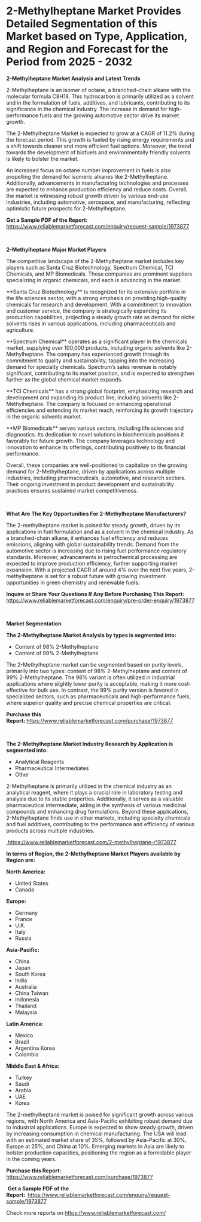<p><h1>2-Methylheptane Market Provides Detailed Segmentation of this Market based on Type, Application, and Region and Forecast for the Period from 2025 - 2032</h1></p><p><strong>2-Methylheptane Market Analysis and Latest Trends</strong></p>
<p><p>2-Methylheptane is an isomer of octane, a branched-chain alkane with the molecular formula C8H18. This hydrocarbon is primarily utilized as a solvent and in the formulation of fuels, additives, and lubricants, contributing to its significance in the chemical industry. The increase in demand for high-performance fuels and the growing automotive sector drive its market growth.</p><p>The 2-Methylheptane Market is expected to grow at a CAGR of 11.2% during the forecast period. This growth is fueled by rising energy requirements and a shift towards cleaner and more efficient fuel options. Moreover, the trend towards the development of biofuels and environmentally friendly solvents is likely to bolster the market. </p><p>An increased focus on octane number improvement in fuels is also propelling the demand for isomeric alkanes like 2-Methylheptane. Additionally, advancements in manufacturing technologies and processes are expected to enhance production efficiency and reduce costs. Overall, the market is witnessing robust growth driven by various end-use industries, including automotive, aerospace, and manufacturing, reflecting optimistic future prospects for 2-Methylheptane.</p></p>
<p><strong>Get a Sample PDF of the Report:&nbsp;</strong> <a href="https://www.reliablemarketforecast.com/enquiry/request-sample/1973877?utm_campaign=2479&utm_medium=2&utm_source=Github&utm_content=ia&utm_term=03042025&utm_id=2-methylheptane">https://www.reliablemarketforecast.com/enquiry/request-sample/1973877</a></p>
<p>&nbsp;</p>
<p><strong>2-Methylheptane Major Market Players</strong></p>
<p><p>The competitive landscape of the 2-Methylheptane market includes key players such as Santa Cruz Biotechnology, Spectrum Chemical, TCI Chemicals, and MP Biomedicals. These companies are prominent suppliers specializing in organic chemicals, and each is advancing in the market.</p><p>**Santa Cruz Biotechnology** is recognized for its extensive portfolio in the life sciences sector, with a strong emphasis on providing high-quality chemicals for research and development. With a commitment to innovation and customer service, the company is strategically expanding its production capabilities, projecting a steady growth rate as demand for niche solvents rises in various applications, including pharmaceuticals and agriculture.</p><p>**Spectrum Chemical** operates as a significant player in the chemicals market, supplying over 100,000 products, including organic solvents like 2-Methylheptane. The company has experienced growth through its commitment to quality and sustainability, tapping into the increasing demand for specialty chemicals. Spectrum’s sales revenue is notably significant, contributing to its market position, and is expected to strengthen further as the global chemical market expands.</p><p>**TCI Chemicals** has a strong global footprint, emphasizing research and development and expanding its product line, including solvents like 2-Methylheptane. The company is focused on enhancing operational efficiencies and extending its market reach, reinforcing its growth trajectory in the organic solvents market.</p><p>**MP Biomedicals** serves various sectors, including life sciences and diagnostics. Its dedication to novel solutions in biochemicals positions it favorably for future growth. The company leverages technology and innovation to enhance its offerings, contributing positively to its financial performance.</p><p>Overall, these companies are well-positioned to capitalize on the growing demand for 2-Methylheptane, driven by applications across multiple industries, including pharmaceuticals, automotive, and research sectors. Their ongoing investment in product development and sustainability practices ensures sustained market competitiveness.</p></p>
<p>&nbsp;</p>
<p><strong>What Are The Key Opportunities For 2-Methylheptane Manufacturers?</strong></p>
<p><p>The 2-methylheptane market is poised for steady growth, driven by its applications in fuel formulation and as a solvent in the chemical industry. As a branched-chain alkane, it enhances fuel efficiency and reduces emissions, aligning with global sustainability trends. Demand from the automotive sector is increasing due to rising fuel performance regulatory standards. Moreover, advancements in petrochemical processing are expected to improve production efficiency, further supporting market expansion. With a projected CAGR of around 4% over the next five years, 2-methylheptane is set for a robust future with growing investment opportunities in green chemistry and renewable fuels.</p></p>
<p><strong>Inquire or Share Your Questions If Any Before Purchasing This Report:</strong> <a href="https://www.reliablemarketforecast.com/enquiry/pre-order-enquiry/1973877?utm_campaign=2479&utm_medium=2&utm_source=Github&utm_content=ia&utm_term=03042025&utm_id=2-methylheptane">https://www.reliablemarketforecast.com/enquiry/pre-order-enquiry/1973877</a></p>
<p>&nbsp;</p>
<p><strong>Market Segmentation</strong></p>
<p><strong>The 2-Methylheptane Market Analysis by types is segmented into:</strong></p>
<p><ul><li>Content of 98% 2-Methylheptane</li><li>Content of 99% 2-Methylheptane</li></ul></p>
<p><p>The 2-Methylheptane market can be segmented based on purity levels, primarily into two types: content of 98% 2-Methylheptane and content of 99% 2-Methylheptane. The 98% variant is often utilized in industrial applications where slightly lower purity is acceptable, making it more cost-effective for bulk use. In contrast, the 99% purity version is favored in specialized sectors, such as pharmaceuticals and high-performance fuels, where superior quality and precise chemical properties are critical.</p></p>
<p><strong>Purchase this Report:&nbsp;</strong><a href="https://www.reliablemarketforecast.com/purchase/1973877?utm_campaign=2479&utm_medium=2&utm_source=Github&utm_content=ia&utm_term=03042025&utm_id=2-methylheptane">https://www.reliablemarketforecast.com/purchase/1973877</a></p>
<p>&nbsp;</p>
<p><strong>The 2-Methylheptane Market Industry Research by Application is segmented into:</strong></p>
<p><ul><li>Analytical Reagents</li><li>Pharmaceutical Intermediates</li><li>Other</li></ul></p>
<p><p>2-Methylheptane is primarily utilized in the chemical industry as an analytical reagent, where it plays a crucial role in laboratory testing and analysis due to its stable properties. Additionally, it serves as a valuable pharmaceutical intermediate, aiding in the synthesis of various medicinal compounds and enhancing drug formulations. Beyond these applications, 2-Methylheptane finds use in other markets, including specialty chemicals and fuel additives, contributing to the performance and efficiency of various products across multiple industries.</p></p>
<p><a href="https://www.reliablemarketforecast.com/2-methylheptane-r1973877?utm_campaign=2479&utm_medium=2&utm_source=Github&utm_content=ia&utm_term=03042025&utm_id=2-methylheptane">&nbsp;https://www.reliablemarketforecast.com/2-methylheptane-r1973877</a></p>
<p><strong>In terms of Region, the 2-Methylheptane Market Players available by Region are:</strong></p>
<p>
    <p> <strong> North America: </strong>
        <ul>
            <li>United States</li>
            <li>Canada</li>
        </ul>
        </p> 
    <p> <strong> Europe: </strong>
        <ul>
            <li>Germany</li>
            <li>France</li>
            <li>U.K.</li>
            <li>Italy</li>
            <li>Russia</li>
        </ul>
        </p> 
    <p> <strong> Asia-Pacific: </strong>
        <ul>
            <li>China</li>
            <li>Japan</li>
            <li>South Korea</li>
            <li>India</li>
            <li>Australia</li>
            <li>China Taiwan</li>
            <li>Indonesia</li>
            <li>Thailand</li>
            <li>Malaysia</li>
        </ul>
        </p> 
    <p> <strong> Latin America: </strong>
        <ul>
            <li>Mexico</li>
            <li>Brazil</li>
            <li>Argentina Korea</li>
            <li>Colombia</li>
        </ul>
        </p> 
    <p> <strong> Middle East & Africa: </strong>
        <ul>
            <li>Turkey</li>
            <li>Saudi</li>
            <li>Arabia</li>
            <li>UAE</li>
            <li>Korea</li>
        </ul>
    </p>
    </p>
<p><p>The 2-methylheptane market is poised for significant growth across various regions, with North America and Asia-Pacific exhibiting robust demand due to industrial applications. Europe is expected to show steady growth, driven by increasing consumption in chemical manufacturing. The USA will lead with an estimated market share of 35%, followed by Asia-Pacific at 30%, Europe at 25%, and China at 10%. Emerging markets in Asia are likely to bolster production capacities, positioning the region as a formidable player in the coming years.</p></p>
<p><strong>Purchase this Report: </strong><a href="https://www.reliablemarketforecast.com/purchase/1973877?utm_campaign=2479&utm_medium=2&utm_source=Github&utm_content=ia&utm_term=03042025&utm_id=2-methylheptane">https://www.reliablemarketforecast.com/purchase/1973877</a></p>
<p>&nbsp;<strong>Get a Sample PDF of the Report:&nbsp;&nbsp;</strong><a href="https://www.reliablemarketforecast.com/enquiry/request-sample/1973877?utm_campaign=2479&utm_medium=2&utm_source=Github&utm_content=ia&utm_term=03042025&utm_id=2-methylheptane">https://www.reliablemarketforecast.com/enquiry/request-sample/1973877</a></p>
<p><strong></strong></p>
<p>Check more reports on <a href="https://www.reliablemarketforecast.com/?utm_campaign=2479&utm_medium=2&utm_source=Github&utm_content=ia&utm_term=03042025&utm_id=2-methylheptane">https://www.reliablemarketforecast.com/</a></p>